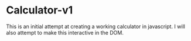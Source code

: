 # Calculator-v1

This is an initial attempt at creating a working calculator in javascript.
I will also attempt to make this interactive in the DOM.